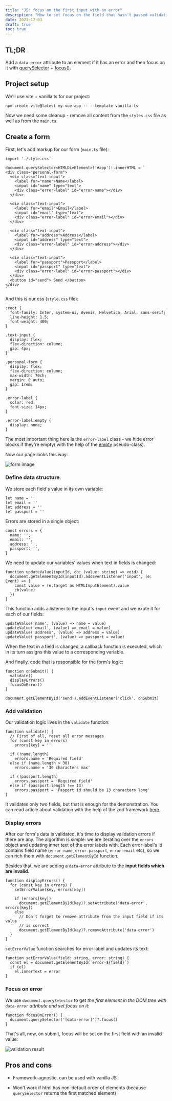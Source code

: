 ```yaml
---
title: "JS: focus on the first input with an error"
description: "How to set focus on the field that hasn't passed validation"
date: 2023-12-03
draft: true
toc: true
---
```


## TL;DR

Add a `data-error` attribute to an element if it has an error and then
focus on it with [querySelector](https://developer.mozilla.org/ru/docs/Web/API/Document/querySelector) +
[focus()](https://developer.mozilla.org/en-US/docs/Web/API/HTMLElement/focus).

## Project setup

We'll use vite + vanilla ts for our project:

```
npm create vite@latest my-vue-app -- --template vanilla-ts
```

Now we need some cleanup - remove all content from the
`styles.css` file as well as from the `main.ts`.

## Create a form

First, let's add markup for our form (`main.ts` file):

```
import './style.css'

document.querySelector<HTMLDivElement>('#app')!.innerHTML = `
<div class="personal-form">
  <div class="text-input">
    <label for="name">Name</label>
    <input id="name" type="text">
    <div class="error-label" id="error-name"></div>
  </div>

  <div class="text-input">
    <label for="email">Email</label>
    <input id="email" type="text">
    <div class="error-label" id="error-email"></div>
  </div>

  <div class="text-input">
    <label for="address">Address</label>
    <input id="address" type="text">
    <div class="error-label" id="error-address"></div>
  </div>

  <div class="text-input">
    <label for="passport">Passport</label>
    <input id="passport" type="text">
    <div class="error-label" id="error-passport"></div>
  </div>
  <button id="send"> Send </button>
</div>
`
```

And this is our css (`style.css` file):

```
:root {
  font-family: Inter, system-ui, Avenir, Helvetica, Arial, sans-serif;
  line-height: 1.5;
  font-weight: 400;
}

.text-input {
  display: flex;
  flex-direction: column;
  gap: 4px;
}

.personal-form {
  display: flex;
  flex-direction: column;
  max-width: 70ch;
  margin: 0 auto;
  gap: 1rem;
}

.error-label {
  color: red;
  font-size: 14px;
}

.error-label:empty {
  display: none;
}
```

The most important thing here is the `error-label` class - we hide
error blocks if they're empty( with the help of the [empty](https://developer.mozilla.org/en-US/docs/Web/CSS/:empty)
pseudo-class).

Now our page looks this way:

![form image](form-1.png)

### Define data structure

We store each field's value in its own variable:

```
let name = ''
let email = ''
let address = ''
let passport = ''
```

Errors are stored in a single object:

```
const errors = {
  name: '',
  email: '',
  address: '',
  passport: '',
}
```

We need to update our variables' values when text
in fields is changed:

```
function updateValue(inputId, cb: (value: string) => void) {
  document.getElementById(inputId).addEventListener('input', (e: Event) => {
    const value = (e.target as HTMLInputElement).value
    cb(value)
  })
}
```

This function adds a listener to the input's `input` event and we exute
it for each of our fields:

```
updateValue('name', (value) => name = value)
updateValue('email', (value) => email = value)
updateValue('address', (value) => address = value)
updateValue('passport', (value) => passport = value)
```

When the text in a field is changed, a callback function is executed,
which in its turn assigns this value to a corresponding variable.

And finally, code that is responsible for the form's logic:

```
function onSubmit() {
  validate()
  displayErrors()
  focusOnError()
}

document.getElementById('send').addEventListener('click', onSubmit)
```

### Add validation

Our validation logic lives in the `validate` function:

```
function validate() {
  // First of all, reset all error messages
  for (const key in errors)
    errors[key] = ''

  if (!name.length)
    errors.name = 'Required field'
  else if (name.length > 30)
    errors.name = '30 characters max'

  if (!passport.length)
    errors.passport = 'Required field'
  else if (passport.length !== 13)
    errors.passport = 'Pasport id should be 13 characters long'
}
```

It validates only two fields, but that is enough for the
demonstration. You can read article about validation with
the help of the zod framework [here](https://proj11.com/posts/zod-validation/).

### Display errors

After our form's data is validated,  it's time
to display validation errors if there are any.
The algorithm is simple: we are
iterating over the `errors` object and updating
inner text of the error labels with. Each error label's id
contains field name (`error-name`, `error-passport`, `error-email` etc),
so we can rich them with `document.getElementById` function.

Besides that, we are adding a `data-error` attribute to the **input fields
which are invalid**.

```
function displayErrors() {
  for (const key in errors) {
    setErrorValue(key, errors[key])

    if (errors[key])
      document.getElementById(key)?.setAttribute('data-error', errors[key])
    else
      // Don't forget to remove attribute from the input field if its value
      // is correct
      document.getElementById(key)?.removeAttribute('data-error')
  }
}
```

`setErrorValue` function searches for error label
and updates its text:

```
function setErrorValue(field: string, error: string) {
  const el = document.getElementById(`error-${field}`)
  if (el)
    el.innerText = error
}
```

### Focus on error

We use `document.querySelector` to get *the first element
in the DOM tree with `data-error` attribute and set focus on it*:

```
function focusOnError() {
  document.querySelector('[data-error]')?.focus()
}
```

That's all, now, on submit, focus will be set on the first
field with an invalid value:

![validation result](form-2.png)

## Pros and cons

+ Framework-agnostic, can be used with vanilla JS
- Won't work if html has non-default order of elements (because
  `querySelector` returns the first matched element)
